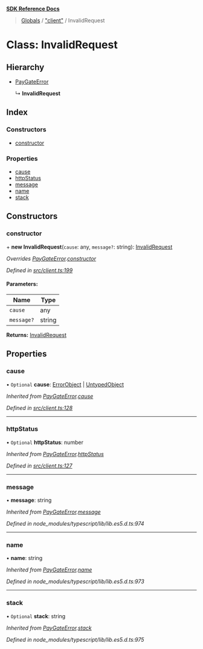 **[SDK Reference Docs](../README.md)**

> [Globals](../README.md) / ["client"](../modules/_client_.md) / InvalidRequest

# Class: InvalidRequest

## Hierarchy

- [PayGateError](_client_.paygateerror.md)

  ↳ **InvalidRequest**

## Index

### Constructors

- [constructor](_client_.invalidrequest.md#constructor)

### Properties

- [cause](_client_.invalidrequest.md#cause)
- [httpStatus](_client_.invalidrequest.md#httpstatus)
- [message](_client_.invalidrequest.md#message)
- [name](_client_.invalidrequest.md#name)
- [stack](_client_.invalidrequest.md#stack)

## Constructors

### constructor

\+ **new InvalidRequest**(`cause`: any, `message?`: string): [InvalidRequest](_client_.invalidrequest.md)

_Overrides [PayGateError](_client_.paygateerror.md).[constructor](_client_.paygateerror.md#constructor)_

_Defined in [src/client.ts:199](https://github.com/distributhor/paygate-sdk/blob/66ae948/src/client.ts#L199)_

#### Parameters:

| Name       | Type   |
| ---------- | ------ |
| `cause`    | any    |
| `message?` | string |

**Returns:** [InvalidRequest](_client_.invalidrequest.md)

## Properties

### cause

• `Optional` **cause**: [ErrorObject](../interfaces/_types_.errorobject.md) \| [UntypedObject](../interfaces/_types_.untypedobject.md)

_Inherited from [PayGateError](_client_.paygateerror.md).[cause](_client_.paygateerror.md#cause)_

_Defined in [src/client.ts:128](https://github.com/distributhor/paygate-sdk/blob/66ae948/src/client.ts#L128)_

---

### httpStatus

• `Optional` **httpStatus**: number

_Inherited from [PayGateError](_client_.paygateerror.md).[httpStatus](_client_.paygateerror.md#httpstatus)_

_Defined in [src/client.ts:127](https://github.com/distributhor/paygate-sdk/blob/66ae948/src/client.ts#L127)_

---

### message

• **message**: string

_Inherited from [PayGateError](_client_.paygateerror.md).[message](_client_.paygateerror.md#message)_

_Defined in node_modules/typescript/lib/lib.es5.d.ts:974_

---

### name

• **name**: string

_Inherited from [PayGateError](_client_.paygateerror.md).[name](_client_.paygateerror.md#name)_

_Defined in node_modules/typescript/lib/lib.es5.d.ts:973_

---

### stack

• `Optional` **stack**: string

_Inherited from [PayGateError](_client_.paygateerror.md).[stack](_client_.paygateerror.md#stack)_

_Defined in node_modules/typescript/lib/lib.es5.d.ts:975_
